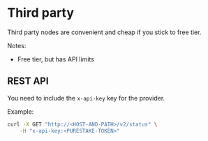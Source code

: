 # Third party

Third party nodes are convenient and cheap if you stick to free tier.

Notes:
* Free tier, but has API limits


## REST API

You need to include the `x-api-key` key for the provider.

Example:
```bash
curl -X GET "http://<HOST-AND-PATH>/v2/status" \
    -H "x-api-key:<PURESTAKE-TOKEN>"
```
